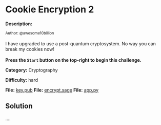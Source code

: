 # Cookie Encryption 2

**Description:**

<small>Author: @awesome10billion</small><br><br>I have upgraded to use a post-quantum cryptosystem. No way you can break my cookies now!  <br><br> <b>Press the <code>Start</code> button on the top-right to begin this challenge.</b>


**Category:** Cryptography

**Difficulty:** hard

**File:** [key.pub](key.pub)
**File:** [encrypt.sage](encrypt.sage)
**File:** [app.py](app.py)

## Solution

....
